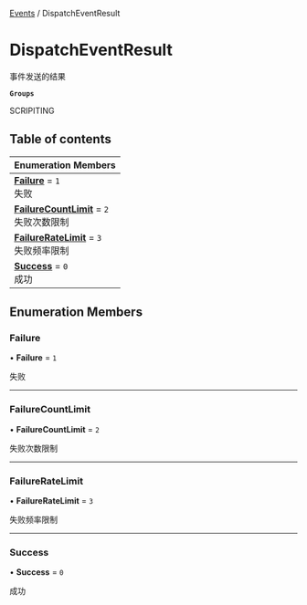 [Events](../modules/Events.Events.md) / DispatchEventResult

# DispatchEventResult <Badge type="tip" text="Enumeration" /> <Score text="DispatchEventResult" />

事件发送的结果

**`Groups`**

SCRIPITING

## Table of contents

| Enumeration Members |
| :-----|
| **[Failure](Events.DispatchEventResult.md#failure)** = ``1`` <br> 失败|
| **[FailureCountLimit](Events.DispatchEventResult.md#failurecountlimit)** = ``2`` <br> 失败次数限制|
| **[FailureRateLimit](Events.DispatchEventResult.md#failureratelimit)** = ``3`` <br> 失败频率限制|
| **[Success](Events.DispatchEventResult.md#success)** = ``0`` <br> 成功|

## Enumeration Members

### Failure <Score text="Failure" /> 

• **Failure** = ``1``

失败

___

### FailureCountLimit <Score text="FailureCountLimit" /> 

• **FailureCountLimit** = ``2``

失败次数限制

___

### FailureRateLimit <Score text="FailureRateLimit" /> 

• **FailureRateLimit** = ``3``

失败频率限制

___

### Success <Score text="Success" /> 

• **Success** = ``0``

成功
